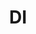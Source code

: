 ---
pid: mx203
title: DI
location_transcription: North Philly
coordinates: "[-75.154417689181, 39.995435191291]"
zipcode: '19143'
gen_neighborhood: West Philadelphia
neighborhood: University City
outside_phl: 
age: '19'
age_range: 13-19
instagram: 
image_file_name: mx_203.jpg
proposal_transcription: overbook Will Smith Allen Iverson North Philly
topic: Person,Neighborhoods,Pop Culture,Sports
topic_summary: 0, 0, 0, 0, 0
type: Other No Form
keywords_other: 
credit: Tyreece Monroe
image_labels: 
twitter: 
facebook: 
permalink: "/monuments/mx203/"
layout: item-page
---